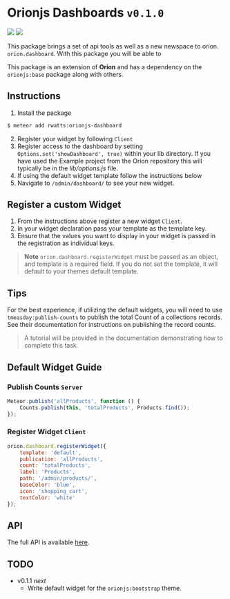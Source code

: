 # Orionjs Dashboards `v0.1.0`
![](https://img.shields.io/badge/Version-0.1.0-orange.svg) ![](https://img.shields.io/badge/License-MIT-blue.svg)   

This package brings a set of api tools as well as a new newspace to orion. `orion.dashboard`. With this package you will be able to 

This package is an extension of **Orion** and has a dependency on the `orionjs:base` package along with others.

## Instructions
1. Install the package
```sh
$ meteor add rwatts:orionjs-dashboard
```
2. Register your widget by following `Client`
3. Register access to the dashboard by setting `Options.set('showDashboard', true)` within your lib directory. If you have used the Example project from the Orion repository this will typically be in the *lib/options.js* file.
4. If using the default widget template follow the instructions below
5. Navigate to `/admin/dashboard/` to see your new widget.

## Register a custom Widget
1. From the instructions above register a new widget `Client`. 
2. In your widget declaration pass your template as the template key.
3. Ensure that the values you want to display in your widget is passed in the registration as individual keys. 

>**Note** `orion.dashboard.registerWidget` must be passed as an object, and template is a required field. If you do not set the template, it will default to your themes default template.

## Tips
For the best experience, if utilizing the default widgets, you will need to use `tmeasday:publish-counts` to publish the total Count of a collections records. See their documentation for instructions on publishing the record counts.

> A tutorial will be provided in the documentation demonstrating how to complete this task.

## Default Widget Guide

### Publish Counts `Server`
```js
Meteor.publish('allProducts', function () {
	Counts.publish(this, 'totalProducts', Products.find());
});
```

### Register Widget `Client`
```js
orion.dashboard.registerWidget({
	template: 'default',
	publication: 'allProducts',
	count: 'totalProducts',
	label: 'Products',
	path: '/admin/products/',
	baseColor: 'blue',
	icon: 'shopping_cart',
	textColor: 'white'
});
```

## API
The full API is available [here](https://github.com/rwatts3/orionjs-dashboard/api.md).

## TODO
- v0.1.1 *next*
	- Write default widget for the `orionjs:bootstrap` theme.
